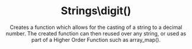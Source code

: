 ---
title: Strings\digit()
subtitle: Creates a function which allows for the casting of a string to a decimal number. The created function can then reused over any string, or used as part of a Higher Order Function such as array_map().

layout: function
group: strings
subgroup: string_transform
categories: [strings, string transform, numbers]
coreFunctions: 
    - number_format()

source: https://github.com/gin0115/pinkcrab_function_constructors/blob/master/src/strings.php#L287
namespace: PinkCrab\FunctionConstructors\Strings
since: 0.3.0

deprecated: false
alternative: false

definition: >
 /**
   * @param string|int|float $precision Number of decimal places
   * @param string $decimal The decimal separator
   * @param string $thousands The thousand separator.
   * @return Closure(string|int|float):string
   */
 Strings\digit($precision = 2, $decimal = '.', $thousands = ''): Closure
closure: >
 /**
  * @param string|int|float $number
  * @return string
  */
 $function (string|int|float $string): string

examplePartial: >
 // Create the closure that will format a number to 2 decimal places with , as 1000 separator.

 $format = Strings\digit(2, '.', ',');


 // Called as a function.

 echo $format(1234.56); // 1,234.56

 echo $format(1234); // 1,234.00


 // Used in a higher order function.

 $array = array_map($format, [1234.56, 1234]);

 print_r($array); /// ['1,234.56', '1,234.00']

 
 // By default the precision is 2, "." is used for the decimal point and no thousands separator is used.

 echo $format(1234.56); // 1,234.56


exampleCurried: >
 // With decimal full stop and comma as thousands separator.

 echo Strings\digit(2, '.', ',')(1234.56); // 1,234.56


 // With decimal comma and no thousands separator.

 echo Strings\digit(2, ',', '.')(1234); // 1.234,00



exampleInline: >
    $array = array_map( Strings\replaceSubString('...', 3), ['This is an example', 'Another example'] );
    
    print_r($array); // ['Thi...', 'Ano...']

    
    $array = array_map( Strings\replaceSubString('...', -3), ['This is an example', 'Another example'] );
    
    print_r($array); // ['This is an ex...', 'Another ex...']

    
    $array = array_map( Strings\replaceSubString('...', 5, 2), ['This is an example', 'Another example'] );
    
    print_r($array); // ['This ... an example', 'Another ... an example']
    
    
    $array = array_map( Strings\replaceSubString('...', 5, 0), ['This is an example', 'Another example'] );
    
    print_r($array); // ['This ... is an example', 'Another ... is an example']

---